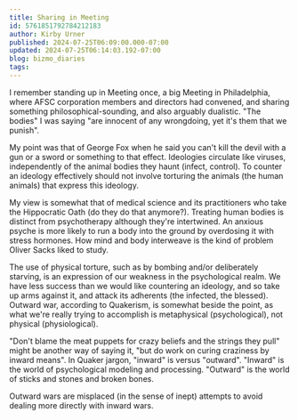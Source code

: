 ```yaml
---
title: Sharing in Meeting
id: 5761851792784212183
author: Kirby Urner
published: 2024-07-25T06:09:00.000-07:00
updated: 2024-07-25T06:14:03.192-07:00
blog: bizmo_diaries
tags: 
---
```


[](https://www.flickr.com/photos/kirbyurner/8529524037/in/album-72157632938589642/)

I remember standing up in Meeting once, a big Meeting in Philadelphia, where AFSC corporation members and directors had convened, and sharing something philosophical-sounding, and also arguably dualistic. "The bodies" I was saying "are innocent of any wrongdoing, yet it's them that we punish".

My point was that of George Fox when he said you can't kill the devil with a gun or a sword or something to that effect. Ideologies circulate like viruses, independently of the animal bodies they haunt (infect, control). To counter an ideology effectively should not involve torturing the animals (the human animals) that express this ideology. 

My view is somewhat that of medical science and its practitioners who take the Hippocratic Oath (do they do that anymore?). Treating human bodies is distinct from psychotherapy although they're intertwined. An anxious psyche is more likely to run a body into the ground by overdosing it with stress hormones. How mind and body interweave is the kind of problem Oliver Sacks liked to study.

The use of physical torture, such as by bombing and/or deliberately starving, is an expression of our weakness in the psychological realm. We have less success than we would like countering an ideology, and so take up arms against it, and attack its adherents (the infected, the blessed). Outward war, according to Quakerism, is somewhat beside the point, as what we're really trying to accomplish is metaphysical (psychological), not physical (physiological).

"Don't blame the meat puppets for crazy beliefs and the strings they pull" might be another way of saying it, "but do work on curing craziness by inward means". In Quaker jargon, "inward" is versus "outward". "Inward" is the world of psychological modeling and processing. "Outward" is the world of sticks and stones and broken bones.

Outward wars are misplaced (in the sense of inept) attempts to avoid dealing more directly with inward wars.